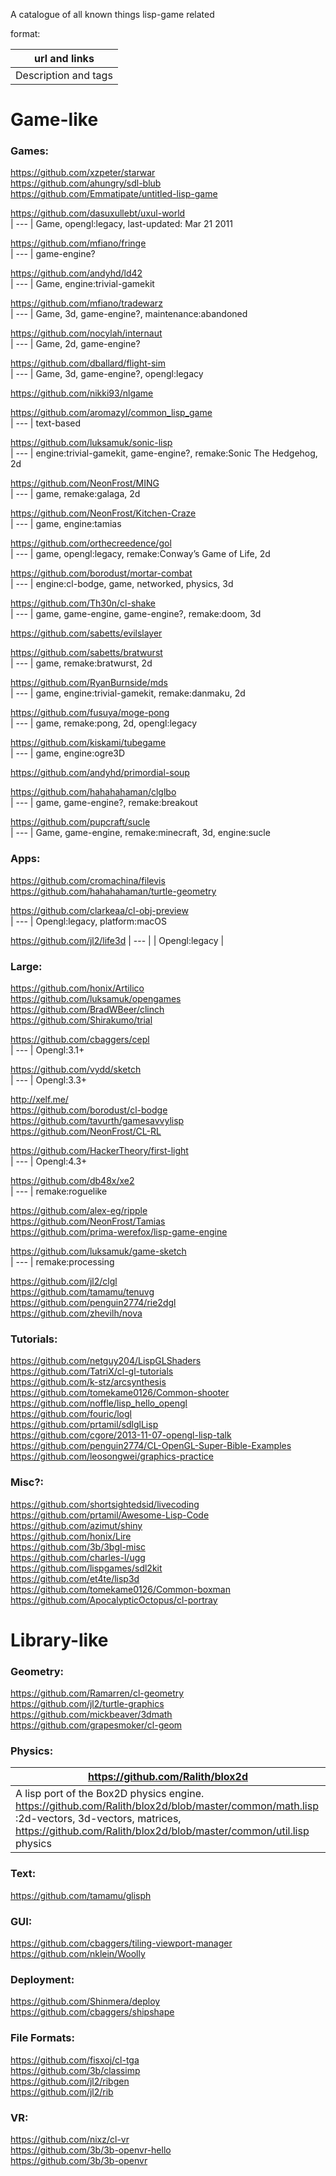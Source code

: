 A catalogue of all known things lisp-game related

format:

| url and links |
| --- |
| Description and tags  | 
  
# Game-like

### Games:    
https://github.com/xzpeter/starwar  
https://github.com/ahungry/sdl-blub  
https://github.com/Emmatipate/untitled-lisp-game  
  
https://github.com/dasuxullebt/uxul-world  
| --- |
Game, opengl:legacy, last-updated: Mar 21 2011  
  
https://github.com/mfiano/fringe  
| --- |
game-engine?  
  
https://github.com/andyhd/ld42  
| --- |
Game, engine:trivial-gamekit  
  
https://github.com/mfiano/tradewarz  
| --- |
Game, 3d, game-engine?, maintenance:abandoned  
  
https://github.com/nocylah/internaut  
| --- |
Game, 2d, game-engine?  
  
https://github.com/dballard/flight-sim  
| --- |
Game, 3d, game-engine?, opengl:legacy  
  
https://github.com/nikki93/nlgame  
  
https://github.com/aromazyl/common_lisp_game  
| --- |
text-based  
  
https://github.com/luksamuk/sonic-lisp  
| --- |
engine:trivial-gamekit, game-engine?, remake:Sonic The Hedgehog, 2d  
  
https://github.com/NeonFrost/MING  
| --- |
game, remake:galaga, 2d  
  
https://github.com/NeonFrost/Kitchen-Craze  
| --- |
game, engine:tamias  
  
https://github.com/orthecreedence/gol  
| --- |
game, opengl:legacy, remake:Conway’s Game of Life, 2d  
  
https://github.com/borodust/mortar-combat  
| --- |
engine:cl-bodge, game, networked, physics, 3d  
  
https://github.com/Th30n/cl-shake  
| --- |
game, game-engine, game-engine?, remake:doom, 3d  

https://github.com/sabetts/evilslayer  
  
https://github.com/sabetts/bratwurst  
| --- |
game, remake:bratwurst, 2d  
  
https://github.com/RyanBurnside/mds  
| --- |
game, engine:trivial-gamekit, remake:danmaku, 2d  
  
https://github.com/fusuya/moge-pong  
| --- |
game, remake:pong, 2d, opengl:legacy   
  
https://github.com/kiskami/tubegame  
| --- |
game, engine:ogre3D  
  
https://github.com/andyhd/primordial-soup  
  
https://github.com/hahahahaman/clglbo  
| --- |
game, game-engine?, remake:breakout  
  
https://github.com/pupcraft/sucle  
| --- |
Game, game-engine, remake:minecraft, 3d, engine:sucle  
  
### Apps:  
  
https://github.com/cromachina/filevis  
https://github.com/hahahahaman/turtle-geometry  

https://github.com/clarkeaa/cl-obj-preview  
| --- |
Opengl:legacy, platform:macOS  
  
https://github.com/jl2/life3d
| --- |
| Opengl:legacy |

### Large:  
https://github.com/honix/Artilico  
https://github.com/luksamuk/opengames  
https://github.com/BradWBeer/clinch  
https://github.com/Shirakumo/trial  
  
https://github.com/cbaggers/cepl  
| --- |
Opengl:3.1+  
  
https://github.com/vydd/sketch  
| --- |
Opengl:3.3+  
  
http://xelf.me/  
https://github.com/borodust/cl-bodge  
https://github.com/tavurth/gamesavvylisp  
https://github.com/NeonFrost/CL-RL  
  
https://github.com/HackerTheory/first-light  
| --- |
Opengl:4.3+  
  
https://github.com/db48x/xe2  
| --- |
remake:roguelike  
  
https://github.com/alex-eg/ripple  
https://github.com/NeonFrost/Tamias  
https://github.com/prima-werefox/lisp-game-engine  
  
https://github.com/luksamuk/game-sketch  
| --- |
remake:processing  
  
https://github.com/jl2/clgl  
https://github.com/tamamu/tenuvg  
https://github.com/penguin2774/rie2dgl  
https://github.com/zhevilh/nova  
  
### Tutorials:  
https://github.com/netguy204/LispGLShaders  
https://github.com/TatriX/cl-gl-tutorials  
https://github.com/k-stz/arcsynthesis  
https://github.com/tomekame0126/Common-shooter  
https://github.com/noffle/lisp_hello_opengl  
https://github.com/fouric/logl  
https://github.com/prtamil/sdlglLisp  
https://github.com/cgore/2013-11-07-opengl-lisp-talk  
https://github.com/penguin2774/CL-OpenGL-Super-Bible-Examples  
https://github.com/leosongwei/graphics-practice  
  
### Misc?:  
https://github.com/shortsightedsid/livecoding  
https://github.com/prtamil/Awesome-Lisp-Code  
https://github.com/azimut/shiny  
https://github.com/honix/Lire  
https://github.com/3b/3bgl-misc  
https://github.com/charles-l/ugg  
https://github.com/lispgames/sdl2kit  
https://github.com/et4te/lisp3d  
https://github.com/tomekame0126/Common-boxman  
https://github.com/ApocalypticOctopus/cl-portray  

# Library-like  
  
### Geometry:  
https://github.com/Ramarren/cl-geometry  
https://github.com/jl2/turtle-graphics  
https://github.com/mickbeaver/3dmath  
https://github.com/grapesmoker/cl-geom  
### Physics:  

| https://github.com/Ralith/blox2d |
| --- |
| A lisp port of the Box2D physics engine. https://github.com/Ralith/blox2d/blob/master/common/math.lisp :2d-vectors, 3d-vectors, matrices, https://github.com/Ralith/blox2d/blob/master/common/util.lisp physics |

### Text:  
https://github.com/tamamu/glisph  
### GUI:  
https://github.com/cbaggers/tiling-viewport-manager  
https://github.com/nklein/Woolly  
### Deployment:  
https://github.com/Shinmera/deploy  
https://github.com/cbaggers/shipshape  
### File Formats:  
https://github.com/fisxoj/cl-tga  
https://github.com/3b/classimp  
https://github.com/jl2/ribgen  
https://github.com/jl2/rib  
  
### VR:  
https://github.com/nixz/cl-vr  
https://github.com/3b/3b-openvr-hello  
https://github.com/3b/3b-openvr  
  
